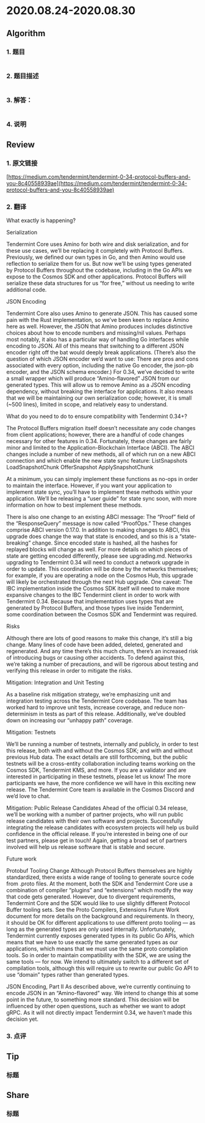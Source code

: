 # 2020.08.24-2020.08.30

## Algorithm
### 1. 题目
```

```
### 2. 题目描述
```

```

### 3. 解答：
```golang

```
### 4. 说明


## Review
### 1. 原文链接
[https://medium.com/tendermint/tendermint-0-34-protocol-buffers-and-you-8c40558939ae](https://medium.com/tendermint/tendermint-0-34-protocol-buffers-and-you-8c40558939ae)

### 2. 翻译
What exactly is happening?


Serialization

Tendermint Core uses Amino for both wire and disk serialization, and for these use cases, we’ll be replacing it completely with Protocol Buffers. 
Previously, we defined our own types in Go, and then Amino would use reflection to serialize them for us. 
But now we’ll be using types generated by Protocol Buffers throughout the codebase, including in the Go APIs we expose to the Cosmos SDK and other applications. 
Protocol Buffers will serialize these data structures for us “for free,” without us needing to write additional code.


JSON Encoding

Tendermint Core also uses Amino to generate JSON. This has caused some pain with the Rust implementation, so we’ve been keen to replace Amino here as well. 
However, the JSON that Amino produces includes distinctive choices about how to encode numbers and missing/nil values. 
Perhaps most notably, it also has a particular way of handling Go interfaces while encoding to JSON. 
All of this means that switching to a different JSON encoder right off the bat would deeply break applications.
 (There’s also the question of which JSON encoder we’d want to use: 
 There are pros and cons associated with every option, including the native Go encoder, the json-pb encoder, and the JSON schema encoder.)
For 0.34, we’ve decided to write a small wrapper which will produce “Amino-flavored” JSON from our generated types. 
This will allow us to remove Amino as a JSON encoding dependency, without breaking the interface for applications. 
It also means that we will be maintaining our own serialization code; however, it is small (~500 lines), limited in scope, and relatively easy to understand.

What do you need to do to ensure compatibility with Tendermint 0.34+?

The Protocol Buffers migration itself doesn’t necessitate any code changes from client applications; however, there are a handful of code changes necessary for other features in 0.34. 
Fortunately, these changes are fairly minor and limited to the Application-Blockchain Interface (ABCI). 
The ABCI changes include a number of new methods, all of which run on a new ABCI connection and which enable the new state sync feature:
ListSnapshots
LoadSnapshotChunk
OfferSnapshot
ApplySnapshotChunk

At a minimum, you can simply implement these functions as no-ops in order to maintain the interface.
However, if you want your application to implement state sync, you’ll have to implement these methods within your application. 
We’ll be releasing a “user guide” for state sync soon, with more information on how to best implement these methods.

There is also one change to an existing ABCI message:
The “Proof” field of the “ResponseQuery” message is now called “ProofOps.”
These changes comprise ABCI version 0.17.0.
In addition to making changes to ABCI, this upgrade does change the way that state is encoded, and so this is a “state-breaking” change. 
Since encoded state is hashed, all the hashes for replayed blocks will change as well. For more details on which pieces of state are getting encoded differently, please see upgrading.md.
Networks upgrading to Tendermint 0.34 will need to conduct a network upgrade in order to update. 
This coordination will be done by the networks themselves; for example, if you are operating a node on the Cosmos Hub, this upgrade will likely be orchestrated through the next Hub upgrade.
One caveat: The IBC implementation inside the Cosmos SDK itself will need to make more expansive changes to the IBC Tendermint client in order to work with Tendermint 0.34. 
Because that implementation uses types that are generated by Protocol Buffers, and those types live inside Tendermint, some coordination between the Cosmos SDK and Tendermint was required.

Risks

Although there are lots of good reasons to make this change, it’s still a big change. Many lines of code have been added, deleted, generated and regenerated. 
And any time there’s this much churn, there’s an increased risk of introducing bugs or causing other accidents. 
To defend against this, we’re taking a number of precautions, and will be rigorous about testing and verifying this release in order to mitigate the risks.

Mitigation: Integration and Unit Testing

As a baseline risk mitigation strategy, we’re emphasizing unit and integration testing across the Tendermint Core codebase. 
The team has worked hard to improve unit tests, increase coverage, and reduce non-determinism in tests as part of this release. 
Additionally, we’ve doubled down on increasing our “unhappy path” coverage.

Mitigation: Testnets

We’ll be running a number of testnets, internally and publicly, in order to test this release, both with and without the Cosmos SDK; and with and without previous Hub data. 
The exact details are still forthcoming, but the public testnets will be a cross-entity collaboration including teams working on the Cosmos SDK, Tendermint KMS, and more.
If you are a validator and are interested in participating in these testnets, please let us know! The more participants we have, the more confidence we will have in this exciting new release. 
The Tendermint Core team is available in the Cosmos Discord and we’d love to chat.

Mitigation: Public Release Candidates
Ahead of the official 0.34 release, we’ll be working with a number of partner projects, who will run public release candidates with their own software and projects. 
Successfully integrating the release candidates with ecosystem projects will help us build confidence in the official release.
If you’re interested in being one of our test partners, please get in touch! Again, getting a broad set of partners involved will help us release software that is stable and secure.

Future work

Protobuf Tooling Change
Although Protocol Buffers themselves are highly standardized, there exists a wide range of tooling to generate source code from .proto files. 
At the moment, both the SDK and Tendermint Core use a combination of compiler “plugins” and “extensions” which modify the way that code gets generated. 
However, due to divergent requirements, Tendermint Core and the SDK would like to use slightly different Protocol Buffer tooling sets. 
See the Proto Compilers, Extensions Future Work document for more details on the background and requirements.
In theory, it should be OK for different applications to use different proto tooling — as long as the generated types are only used internally. 
Unfortunately, Tendermint currently exposes generated types in its public Go APIs, which means that we have to use exactly the same generated types as our applications, which means that we must use the same proto compilation tools.
So in order to maintain compatibility with the SDK, we are using the same tools — for now. 
We intend to ultimately switch to a different set of compilation tools, although this will require us to rewrite our public Go API to use “domain” types rather than generated types.

JSON Encoding, Part II
As described above, we’re currently continuing to encode JSON in an “Amino-flavored” way. We intend to change this at some point in the future, to something more standard. 
This decision will be influenced by other open questions, such as whether we want to adopt gRPC. As it will not directly impact Tendermint 0.34, we haven’t made this decision yet.

### 3. 点评


## Tip
### 标题


## Share
### 标题